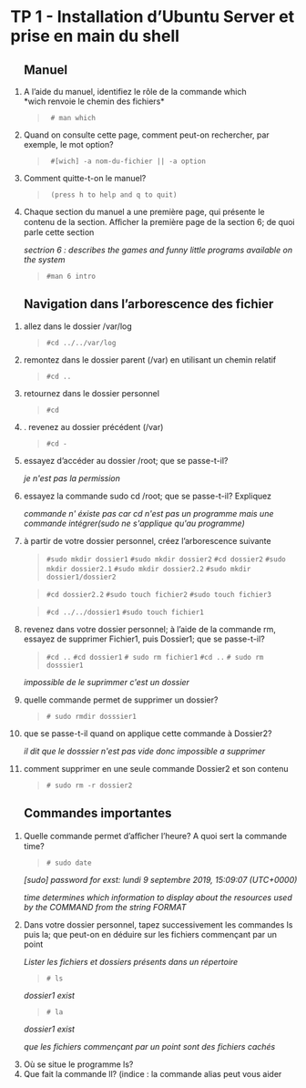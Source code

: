 # TP 1 - Installation d’Ubuntu Server et prise en main du shell

<ol>
<h2> Manuel</h2>
<li> A l’aide du manuel, identifiez le rôle de la commande which</li>
*wich renvoie le chemin des fichiers*

 >` # man which`


<li>Quand on consulte cette page, comment peut-on rechercher, par exemple, le mot option?</li>

 >` #[wich] -a nom-du-fichier || -a option`
<li> Comment quitte-t-on le manuel?</li>

 >` (press h to help and q to quit)`

<li>Chaque section du manuel a une première page, qui présente le contenu de la section. Aﬀicher la première page de la section 6; de quoi parle cette section
</li>

 *sectrion 6 : describes the games and funny  little programs available on the system*

 >`#man 6 intro`
</ol>
<ol>
<h2> Navigation dans l’arborescence des fichier</h2>
 <li>allez dans le dossier /var/log</li>

 >`#cd ../../var/log`

 <li>remontez dans le dossier parent (/var) en utilisant un chemin relatif</li>

 >`#cd ..`

  <li>retournez dans le dossier personnel</li>

   >`#cd `

<li>. revenez au dossier précédent (/var)</li>

   >`#cd -`


<li>essayez d’accéder au dossier /root; que se passe-t-il?</li>

*je n'est pas la permission*

<li>essayez la commande sudo cd /root; que se passe-t-il? Expliquez</li>

*commande n' éxiste pas car cd n'est pas un programme mais une commande intégrer(sudo ne s'applique qu'au programme)*

<li> à partir de votre dossier personnel, créez l’arborescence suivante </li>

 >`#sudo mkdir dossier1`
 >`#sudo mkdir dossier2`
 >`#cd dossier2`
 >`#sudo mkdir dossier2.1`
 >`#sudo mkdir dossier2.2`
 >`#sudo mkdir dossier1/dossier2`

 >`#cd dossier2.2`
 >`#sudo touch fichier2`
 >`#sudo touch fichier3`

>`#cd ../../dossier1`
>`#sudo touch fichier1`

<li> revenez dans votre dossier personnel; à l’aide de la commande rm, essayez de supprimer Fichier1, puis Dossier1; que se passe-t-il?</li>

>`#cd ..`
>`#cd dossier1`
>`# sudo rm fichier1`
>`#cd ..`
>`# sudo rm dosssier1`

*impossible de le suprimmer c'est un dossier*
 <li>
 quelle commande permet de supprimer un dossier?
 </li>

>`# sudo rmdir dosssier1`

<li>
que se passe-t-il quand on applique cette commande à Dossier2?
</li>

*il dit que le dosssier n'est pas vide donc impossible a supprimer*

<li>
comment supprimer en une seule commande Dossier2 et son contenu
</li> 

>`# sudo rm -r dossier2`

</ol>
<ol>
<h2>Commandes importantes</h2>
<li>
Quelle commande permet d’aﬀicher l’heure? A quoi sert la commande time?
</li>

>`# sudo date`

*[sudo] password for exst:
lundi 9 septembre 2019, 15:09:07 (UTC+0000)*

*time determines which information to display about the resources used by the COMMAND from the string FORMAT*

<li>
Dans votre dossier personnel, tapez successivement les commandes ls puis la; que peut-on en déduire sur les fichiers commençant par un point
</li>

*Lister les fichiers et dossiers présents dans un répertoire*

>`# ls`

*dossier1 exist*

>`# la`

*dossier1 exist*

*que les fichiers commençant par un point sont des fichiers cachés*
<li>
Où se situe le programme ls?
</li>

<li>Que fait la commande ll? (indice : la commande alias peut vous aider</li>
</ol>

